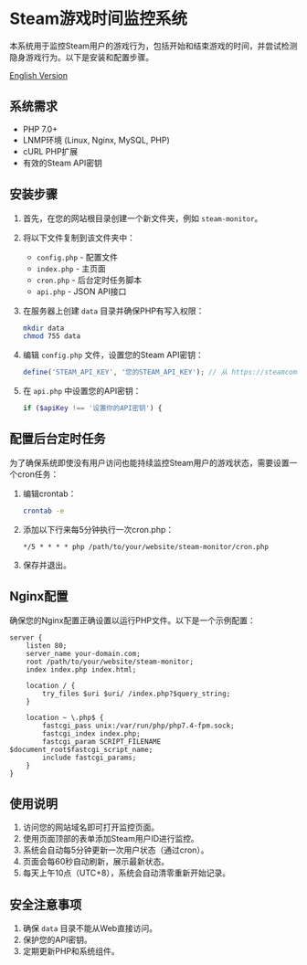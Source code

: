 # Steam游戏时间监控系统

本系统用于监控Steam用户的游戏行为，包括开始和结束游戏的时间，并尝试检测隐身游戏行为。以下是安装和配置步骤。

[English Version](README_EN.md)

## 系统需求

- PHP 7.0+
- LNMP环境 (Linux, Nginx, MySQL, PHP)
- cURL PHP扩展
- 有效的Steam API密钥

## 安装步骤

1. 首先，在您的网站根目录创建一个新文件夹，例如 `steam-monitor`。

2. 将以下文件复制到该文件夹中：
   - `config.php` - 配置文件
   - `index.php` - 主页面
   - `cron.php` - 后台定时任务脚本
   - `api.php` - JSON API接口

3. 在服务器上创建 `data` 目录并确保PHP有写入权限：
   ```bash
   mkdir data
   chmod 755 data
   ```

4. 编辑 `config.php` 文件，设置您的Steam API密钥：
   ```php
   define('STEAM_API_KEY', '您的STEAM_API_KEY'); // 从 https://steamcommunity.com/dev/apikey 获取
   ```

5. 在 `api.php` 中设置您的API密钥：
   ```php
   if ($apiKey !== '设置你的API密钥') {
   ```

## 配置后台定时任务

为了确保系统即使没有用户访问也能持续监控Steam用户的游戏状态，需要设置一个cron任务：

1. 编辑crontab：
   ```bash
   crontab -e
   ```

2. 添加以下行来每5分钟执行一次cron.php：
   ```
   */5 * * * * php /path/to/your/website/steam-monitor/cron.php
   ```

3. 保存并退出。

## Nginx配置

确保您的Nginx配置正确设置以运行PHP文件。以下是一个示例配置：

```nginx
server {
    listen 80;
    server_name your-domain.com;
    root /path/to/your/website/steam-monitor;
    index index.php index.html;

    location / {
        try_files $uri $uri/ /index.php?$query_string;
    }

    location ~ \.php$ {
        fastcgi_pass unix:/var/run/php/php7.4-fpm.sock;
        fastcgi_index index.php;
        fastcgi_param SCRIPT_FILENAME $document_root$fastcgi_script_name;
        include fastcgi_params;
    }
}
```

## 使用说明

1. 访问您的网站域名即可打开监控页面。
2. 使用页面顶部的表单添加Steam用户ID进行监控。
3. 系统会自动每5分钟更新一次用户状态（通过cron）。
4. 页面会每60秒自动刷新，展示最新状态。
5. 每天上午10点（UTC+8），系统会自动清零重新开始记录。

## 安全注意事项

1. 确保 `data` 目录不能从Web直接访问。
2. 保护您的API密钥。
3. 定期更新PHP和系统组件。
